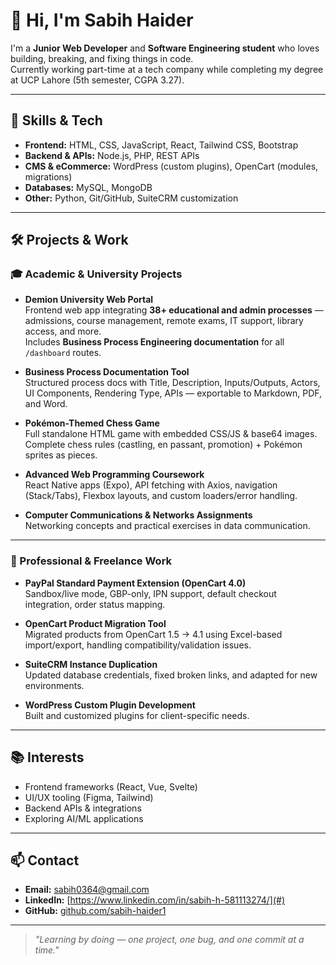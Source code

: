 # 👋 Hi, I'm Sabih Haider

I'm a **Junior Web Developer** and **Software Engineering student** who loves building, breaking, and fixing things in code.  
Currently working part-time at a tech company while completing my degree at UCP Lahore (5th semester, CGPA 3.27).  

---

## 🚀 Skills & Tech
- **Frontend:** HTML, CSS, JavaScript, React, Tailwind CSS, Bootstrap
- **Backend & APIs:** Node.js, PHP, REST APIs
- **CMS & eCommerce:** WordPress (custom plugins), OpenCart (modules, migrations)
- **Databases:** MySQL, MongoDB
- **Other:** Python, Git/GitHub, SuiteCRM customization

---

## 🛠 Projects & Work
### 🎓 Academic & University Projects
- **Demion University Web Portal**  
  Frontend web app integrating **38+ educational and admin processes** — admissions, course management, remote exams, IT support, library access, and more.  
  Includes **Business Process Engineering documentation** for all `/dashboard` routes.

- **Business Process Documentation Tool**  
  Structured process docs with Title, Description, Inputs/Outputs, Actors, UI Components, Rendering Type, APIs — exportable to Markdown, PDF, and Word.

- **Pokémon-Themed Chess Game**  
  Full standalone HTML game with embedded CSS/JS & base64 images. Complete chess rules (castling, en passant, promotion) + Pokémon sprites as pieces.

- **Advanced Web Programming Coursework**  
  React Native apps (Expo), API fetching with Axios, navigation (Stack/Tabs), Flexbox layouts, and custom loaders/error handling.

- **Computer Communications & Networks Assignments**  
  Networking concepts and practical exercises in data communication.

---

### 💼 Professional & Freelance Work
- **PayPal Standard Payment Extension (OpenCart 4.0)**  
  Sandbox/live mode, GBP-only, IPN support, default checkout integration, order status mapping.

- **OpenCart Product Migration Tool**  
  Migrated products from OpenCart 1.5 → 4.1 using Excel-based import/export, handling compatibility/validation issues.

- **SuiteCRM Instance Duplication**  
  Updated database credentials, fixed broken links, and adapted for new environments.

- **WordPress Custom Plugin Development**  
  Built and customized plugins for client-specific needs.

---

## 📚 Interests
- Frontend frameworks (React, Vue, Svelte)
- UI/UX tooling (Figma, Tailwind)
- Backend APIs & integrations
- Exploring AI/ML applications

---

## 📫 Contact
- **Email:** sabih0364@gmail.com 
- **LinkedIn:** [https://www.linkedin.com/in/sabih-h-581113274/](#)  
- **GitHub:** [github.com/sabih-haider1](#)

---

> _"Learning by doing — one project, one bug, and one commit at a time."_  

<!--
**sabih-haider1/sabih-haider1** is a ✨ _special_ ✨ repository because its `README.md` (this file) appears on your GitHub profile.

Here are some ideas to get you started:

- 🔭 I’m currently working on ...
- 🌱 I’m currently learning ...
- 👯 I’m looking to collaborate on ...
- 🤔 I’m looking for help with ...
- 💬 Ask me about ...
- 📫 How to reach me: ...
- 😄 Pronouns: ...
- ⚡ Fun fact: ...
-->
